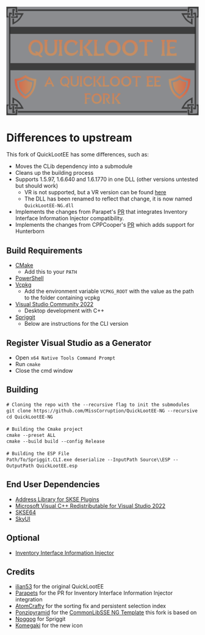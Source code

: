 ![image](.github/docs/QuickLootIE.png)
# Differences to upstream

This fork of QuickLootEE has some differences, such as:

- Moves the CLib dependency into a submodule
- Cleans up the building process
- Supports 1.5.97, 1.6.640 and 1.6.1770 in one DLL (other versions untested but should work)
	- VR is not supported, but a VR version can be found [here](https://www.nexusmods.com/skyrimspecialedition/mods/102094)
	- The DLL has been renamed to reflect that change, it is now named `QuickLootEE-NG.dll`
- Implements the changes from Parapet's [PR](https://github.com/Eloquence4/QuickLootEE/pull/5) that integrates Inventory Interface Information Injector compatibility.
- Implements the changes from CPPCooper's [PR](https://github.com/Eloquence4/QuickLootEE/pull/3) which adds support for Hunterborn

## Build Requirements
* [CMake](https://cmake.org/)
	* Add this to your `PATH`
* [PowerShell](https://github.com/PowerShell/PowerShell/releases/latest)
* [Vcpkg](https://github.com/microsoft/vcpkg)
	* Add the environment variable `VCPKG_ROOT` with the value as the path to the folder containing vcpkg
* [Visual Studio Community 2022](https://visualstudio.microsoft.com/)
	* Desktop development with C++
* [Spriggit](https://github.com/Mutagen-Modding/Spriggit)
	* Below are instructions for the CLI version

## Register Visual Studio as a Generator
* Open `x64 Native Tools Command Prompt`
* Run `cmake`
* Close the cmd window

## Building
```
# Cloning the repo with the --recursive flag to init the submodules
git clone https://github.com/MissCorruption/QuickLootEE-NG --recursive
cd QuickLootEE-NG

# Building the Cmake project
cmake --preset ALL
cmake --build build --config Release

# Building the ESP File
Path/To/Spriggit.CLI.exe deserialize --InputPath Source\\ESP --OutputPath QuickLootEE.esp
```


## End User Dependencies
* [Address Library for SKSE Plugins](https://www.nexusmods.com/skyrimspecialedition/mods/32444)
* [Microsoft Visual C++ Redistributable for Visual Studio 2022](https://learn.microsoft.com/en-us/cpp/windows/latest-supported-vc-redist?view=msvc-170)
* [SKSE64](https://skse.silverlock.org/)
* [SkyUI](https://www.nexusmods.com/skyrimspecialedition/mods/12604)
## Optional
* [Inventory Interface Information Injector](https://www.nexusmods.com/skyrimspecialedition/mods/85702)

## Credits
* [ilian53](https://github.com/Eloquence4) for the original QuickLootEE
* [Parapets](https://github.com/Exit-9B) for the PR for Inventory Interface Information Injector integration
* [AtomCrafty](https://github.com/AtomCrafty) for the sorting fix and persistent selection index
* [Ponzipyramid](https://github.com/ponzipyramid) for the [CommonLibSSE NG Template](https://github.com/ponzipyramid/CommonLibSSE-NG-Template) this fork is based on
* [Noggog](https://github.com/Noggog) for Spriggit
* [Komegaki](https://github.com/Komegaki) for the new icon

